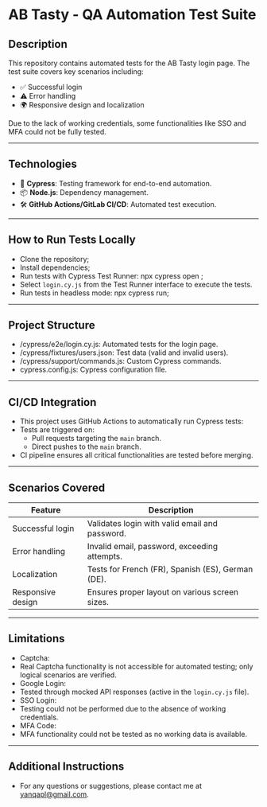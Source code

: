 # AB Tasty - QA Automation Test Suite

## Description

This repository contains automated tests for the AB Tasty login page. The test suite covers key scenarios including:
- ✅ Successful login
- ⚠️ Error handling
- 🌍 Responsive design and localization

Due to the lack of working credentials, some functionalities like SSO and MFA could not be fully tested.

---

## Technologies

- 🚀 **Cypress**: Testing framework for end-to-end automation.
- 📦 **Node.js**: Dependency management.
- 🛠️ **GitHub Actions/GitLab CI/CD**: Automated test execution.

---

## How to Run Tests Locally

- Clone the repository;
- Install dependencies;
- Run tests with Cypress Test Runner: npx cypress open ;
- Select `login.cy.js` from the Test Runner interface to execute the tests.
- Run tests in headless mode: npx cypress run;

---

## Project Structure

- /cypress/e2e/login.cy.js: Automated tests for the login page.
- /cypress/fixtures/users.json: Test data (valid and invalid users).
- /cypress/support/commands.js: Custom Cypress commands.
- cypress.config.js: Cypress configuration file.

---

## CI/CD Integration

- This project uses GitHub Actions to automatically run Cypress tests:
- Tests are triggered on:
  - Pull requests targeting the `main` branch.
  - Direct pushes to the `main` branch.
- CI pipeline ensures all critical functionalities are tested before merging.

---

## Scenarios Covered

| Feature           | Description                                      |
|-------------------|------------------------------------------------- |
| Successful login  | Validates login with valid email and password.   |
| Error handling    | Invalid email, password, exceeding attempts.     |
| Localization      | Tests for French (FR), Spanish (ES), German (DE).|
| Responsive design | Ensures proper layout on various screen sizes.   |

---

## Limitations

- Captcha:
- Real Captcha functionality is not accessible for automated testing; only logical scenarios are verified.
- Google Login:
- Tested through mocked API responses (active in the `login.cy.js` file).
- SSO Login:
- Testing could not be performed due to the absence of working credentials.
- MFA Code:
- MFA functionality could not be tested as no working data is available.

---

## Additional Instructions

- For any questions or suggestions, please contact me at yanqapl@gmail.com.
